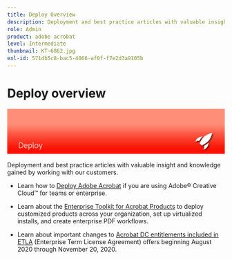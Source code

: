 ```yaml
---
title: Deploy Overview
description: Deployment and best practice articles with valuable insight and knowledge gained by working with our customers
role: Admin
product: adobe acrobat
level: Intermediate
thumbnail: KT-6862.jpg
exl-id: 571db5c8-bac5-4066-af0f-f7e2d3a9105b
---
```

# Deploy overview

![Acrobat Deployment Image](../assets/Hero-Deploy.png)

Deployment and best practice articles with valuable insight and knowledge gained by working with our customers.

* Learn how to [Deploy Adobe Acrobat](https://helpx.adobe.com/enterprise/using/deploying-acrobat.html) if you are using Adobe® Creative Cloud™ for teams or enterprise.

* Learn about the [Enterprise Toolkit for Acrobat Products](https://www.adobe.com/devnet-docs/acrobatetk/index.html) to deploy customized products across your organization, set up virtualized installs, and create enterprise PDF workflows.

* Learn about important changes to [Acrobat DC entitlements included in ETLA](signentitlementchanges.md) (Enterprise Term License Agreement) offers beginning August 2020 through November 20, 2020.
